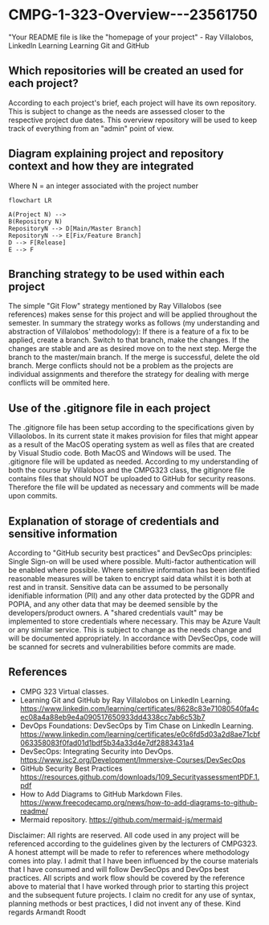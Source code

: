 # CMPG-1-323-Overview---23561750
 "Your README file is like the "homepage of your project" - Ray Villalobos, LinkedIn Learning Learning Git and GitHub

## Which repositories will be created an used for each project?
According to each project's brief, each project will have its own repository. This is subject to change as the needs are assessed closer to the respective project due dates.
This overview repository will be used to keep track of everything from an "admin" point of view. 

## Diagram explaining project and repository context and how they are integrated
Where N = an integer associated with the project number
```mermaid
flowchart LR

A(Project N) -->
B(Repository N) 
RepositoryN --> D[Main/Master Branch]
RepositoryN --> E[Fix/Feature Branch]
D --> F[Release]
E --> F
```

## Branching strategy to be used within each project
The simple "Git Flow" strategy mentioned by Ray Villalobos (see references) makes sense for this project and will be applied throughout the semester. 
In summary the strategy works as follows (my understanding and abstraction of Villalobos' methodology):
If there is a feature of a fix to be applied, create a branch.
Switch to that branch, make the changes. 
If the changes are stable and are as desired move on to the next step.
Merge the branch to the master/main branch.
If the merge is successful, delete the old branch.
Merge conflicts should not be a problem as the projects are individual assignments and therefore the strategy for dealing with merge conflicts will be ommited here. 
## Use of the .gitignore file in each project
The .gitignore file has been setup according to the specifications given by Villaolobos. In its current state it makes provision for files that might appear as a result of the MacOS operating system as well as files that are created by Visual Studio code. Both MacOS and Windows will be used.
The .gitignore file will be updated as needed. According to my understanding of both the course by Villalobos and the CMPG323 class, the gitignore file contains files that should NOT be uploaded to GitHub for security reasons. Therefore the file will be updated as necessary and comments will be made upon commits. 

## Explanation of storage of credentials and sensitive information
According to "GitHub security best practices" and DevSecOps principles:
Single Sign-on will be used where possible.
Multi-factor authentication will be enabled where possible.
Where sensitive information has been identified reasonable measures will be taken to encrypt said data whilst it is both at rest and in transit.
Sensitive data can be assumed to be personally idenifiable information (PII) and any other data protected by the GDPR and POPIA, and any other data that may be deemed sensible by the developers/product owners.
A "shared credentials vault" may be implemented to store credentials where necessary. This may be Azure Vault or any similar service. This is subject to change as the needs change and will be documented appropriately. 
In accordance with DevSecOps, code will be scanned for secrets and vulnerabilities before commits are made.

## References
- CMPG 323 Virtual classes.
- Learning Git and GitHub by Ray Villalobos on LinkedIn Learning. https://www.linkedin.com/learning/certificates/8628c83e71080540fa4cec08a4a88eb9e4a090517650933dd4338cc7ab6c53b7
- DevOps Foundations: DevSecOps by Tim Chase on LinkedIn Learning. https://www.linkedin.com/learning/certificates/e0c6fd5d03a2d8ae71cbf063358083f0fad01d1bdf5b34a33d4e7df2883431a4
- DevSecOps: Integrating Security into DevOps. https://www.isc2.org/Development/Immersive-Courses/DevSecOps
- GitHub Security Best Practices https://resources.github.com/downloads/109_SecurityassessmentPDF.1.pdf
- How to Add Diagrams to GitHub Markdown Files. https://www.freecodecamp.org/news/how-to-add-diagrams-to-github-readme/
- Mermaid repository. https://github.com/mermaid-js/mermaid

Disclaimer:
All rights are reserved. All code used in any project will be referenced according to the guidelines given by the lecturers of CMPG323.
A honest attempt will be made to refer to references where methodology comes into play. I admit that I have been influenced by the course materials that I have consumed and will follow DevSecOps and DevOps best practices. All scripts and work flow should be covered by the reference above to material that I have worked through prior to starting this project and the subsequent future projects. I claim no credit for any use of syntax, planning methods or best practices, I did not invent any of these. 
Kind regards
Armandt Roodt
